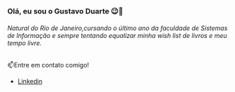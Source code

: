 ### Olá, eu sou o Gustavo Duarte 😉🤙 

###### Natural do Rio de Janeiro,cursando o último ano da faculdade de Sistemas de Informação e sempre tentando equalizar minha wish list de livros e meu tempo livre.

📫Entre em contato comigo!

- [Linkedin](https://www.linkedin.com/in/gustavo-duarte-61593990/)
